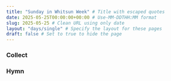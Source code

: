 ```yaml
---
title: "Sunday in Whitsun Week" # Title with escaped quotes
date: 2025-05-25T00:00:00+00:00 # Use-MM-DDTHH:MM format
slug: 2025-05-25 # Clean URL using only date
layout: "days/single" # Specify the layout for these pages
draft: false # Set to true to hide the page
---
```


### Collect


### Hymn